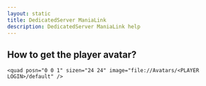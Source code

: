 ```yaml
---
layout: static
title: DedicatedServer ManiaLink
description: DedicatedServer ManiaLink help
---
```


## How to get the player avatar?

`<quad posn="0 0 1" sizen="24 24" image="file://Avatars/<PLAYER LOGIN>/default" />`